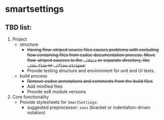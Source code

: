 # smartsettings

## TBD list:
1. Project 
    - structure
        - ~~Having flow-striped source files causes problems with excluding flow containing files from esdoc documentation process. Move flow-striped sources to the `./docs` or separate directory, like `./no-flow` or `./flow-striped`.~~
        - Provide testing structure and environment for unit and UI tests.
    - build process
        - ~~Remove esdoc annotations and comments from the build files~~
        - Add minified files
        - Provide es6 module versions
2. Core functionality
    - Provide stylesheets for `SmartSettings`:
        - suggested preprocessor: `sass` (bracket or indentation-driven notation)